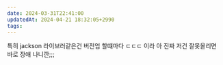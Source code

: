 ```yaml
---
date: 2024-03-31T22:41:00
updatedAt: 2024-04-21 18:32:05+2990
tags: 
---
```

특히 jackson 라이브러같은건
버전업 할떄마다 ㄷㄷㄷ 이라
아 진짜 저건 잘못올리면 바로 장애 나니깐;;;